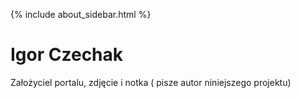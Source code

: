 {% include about_sidebar.html %}

  <div class="w3-row w3-padding-64">
    <div class="w3-twothird w3-container">
      <h1 class="w3-text-teal">Igor Czechak</h1>
      <p>Założyciel portalu, zdjęcie i notka ( pisze autor niniejszego projektu)</p>
    </div>
  </div>

 
